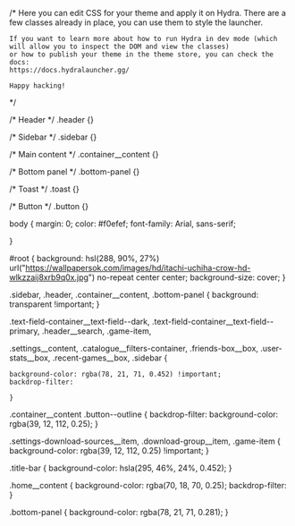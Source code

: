 
  /*
    Here you can edit CSS for your theme and apply it on Hydra.
    There are a few classes already in place, you can use them to style the launcher.

    If you want to learn more about how to run Hydra in dev mode (which will allow you to inspect the DOM and view the classes)
    or how to publish your theme in the theme store, you can check the docs:
    https://docs.hydralauncher.gg/

    Happy hacking!
  */

  /* Header */
  .header {}

  /* Sidebar */
  .sidebar {}

  /* Main content */
  .container__content {}

  /* Bottom panel */
  .bottom-panel {}

  /* Toast */
  .toast {}

  /* Button */
  .button {}

body {
    margin: 0;
    color: #f0efef;
    font-family: Arial, sans-serif;

  }


  #root {
    background: hsl(288, 90%, 27%)
      url("https://wallpapersok.com/images/hd/itachi-uchiha-crow-hd-wlkzzaij8xrb9q0x.jpg")
      no-repeat center center;
    background-size: cover;
    }


  .sidebar,
  .header,
  .container__content,
  .bottom-panel {
    background: transparent !important; 
  }


  .text-field-container__text-field--dark,
  .text-field-container__text-field--primary,
  .header__search,
  .game-item,

  .settings__content,
  .catalogue__filters-container,
  .friends-box__box,
  .user-stats__box,
  .recent-games__box,
  .sidebar {

    background-color: rgba(78, 21, 71, 0.452) !important;
    backdrop-filter: 

    }

  .container__content .button--outline {
    backdrop-filter: 
    background-color: rgba(39, 12, 112, 0.25);
  }


  .settings-download-sources__item,
  .download-group__item,
  .game-item {
    background-color: rgba(39, 12, 112, 0.25) !important;
  }


  .title-bar {
    background-color: hsla(295, 46%, 24%, 0.452);
  }


  .home__content {
    background-color: rgba(70, 18, 70, 0.25);
    backdrop-filter: 
  }

  .bottom-panel {
    background-color: rgba(78, 21, 71, 0.281);
  }
